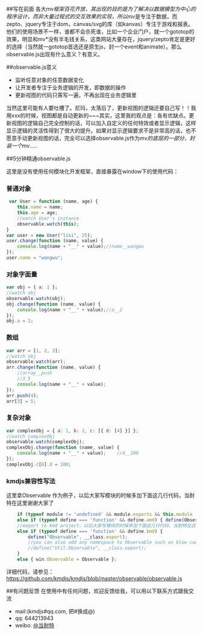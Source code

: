 ﻿##写在前面
各大mv*框架百花齐放，其出现的目的是为了解决以数据模型为中心的程序设计，而非大量过程式的交互效果的实现，所以mv*是专注于数据，而zepto、jquery专注于dom，canvas/svg的库（如kanvas）专注于游戏和报表。他们的使用场景不一样，谁都不会杀死谁，比如一个企业门户，就一个gototop的效果，明显和mv*没有半毛钱关系，这类网站大量存在，jquery/zepto肯定是更好的选择（当然就一gototop首选还是原生js，封一个event和animate）。那么observable.js出现有什么意义？有意义。

##observable.js意义

* 监听任意对象的任意数据变化
* 让开发者专注于业务逻辑的开发，即数据的操作
* 更新视图的代码只需写一遍，不再出现在业务逻辑里

当然这里可能有人要吐槽了。尼玛，太落后了，更新视图的逻辑还要自己写！！我用xxx的时候，视图都是自动更新的~~~其实，这里我的观点是：各有优缺点。更新视图的逻辑自己完全控制的话，可以加入自定义的任何特效或者显示逻辑，这样显示逻辑的灵活性得到了很大的提升。如果对显示逻辑要求不是非常高的话，也不愿意手动更新视图的话，完全可以选择observable.js作为mv*的底层的一部分，封装一个mv*.....

##5分钟精通observable.js

这里是没有使用任何模块化开发框架，直接暴露在window下的使用代码：

### 普通对象
```javascript
 var User = function (name, age) {
    this.name = name;
    this.age = age;
    //watch User's instance
    observable.watch(this);
}
var user = new User("lisi", 25);
user.change(function (name, value) {
    console.log(name + "__" + value);//name__wangwu 
});
user.name = "wangwu";
```

### 对象字面量
```javascript
var obj = { a: 1 };
//watch obj
observable.watch(obj);
obj.change(function (name, value) {
    console.log(name + "__" + value);//a__2 
});
obj.a = 2;
```

### 数组
```javascript
var arr = [1, 2, 3];
//watch obj
observable.watch(arr);
arr.change(function (name, value) {
    //array__push 
    //3_5
    console.log(name + "__" + value); 
});
arr.push(4);
arr[3] = 5;
```

### 复杂对象
```javascript
var complexObj = { a: 1, b: 2, c: [{ d: [4] }] };
//watch complexObj
observable.watch(complexObj);
complexObj.change(function (name, value) {           
    console.log(name + "__" + value);    //d__100 
});
complexObj.c[0].d = 100;
```

### kmdjs兼容性写法
这里拿Observable 作为例子，以后大家写模块的时候多加下面这几行代码，当耐特在这里谢谢大家了

```javascript
    if (typeof module != 'undefined' && module.exports && this.module !== module) { module.exports = Observable }
    else if (typeof define === 'function' && define.amd) { define(Observable) }
    //export to kmd project，以后大家写模块的时候多加下面这几行代码，当耐特在这里谢谢大家了
    else if (typeof define === 'function' && define.kmd) {
        define("Observable", __class.export);
        //you can also add any namespace to Observable such as blow code:
        //define("Util.Observable", __class.export);
    }
    else { win.Observable = Observable };
```

详细代码，请参见：https://github.com/kmdjs/kmdjs/blob/master/observable/observable.js

##有问题反馈
在使用中有任何问题，欢迎反馈给我，可以用以下联系方式跟我交流

* mail:(kmdjs#qq.com, 把#换成@)
* qq: 644213943
* weibo: [@当耐特](http://weibo.com/iamleizhang)

